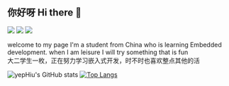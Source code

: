 ## 你好呀 Hi there 👋  
  
![](https://img.shields.io/badge/python-3.10-blueviolet)
![](https://img.shields.io/badge/stm32-f4xx-brightgreen)
![](https://img.shields.io/badge/stm32-f1xx-blue)

welcome to my page
I'm a student from China who is learning Embedded development. when I am leisure I will try something that is fun  
大二学生一枚，正在努力学习嵌入式开发，时不时也喜欢整点其他的活

![yepHiu's GitHub stats](https://github-readme-stats.vercel.app/api?username=yepHiu)
[![Top Langs](https://github-readme-stats.vercel.app/api/top-langs/?username=yepHiu&layout=compact)](https://github.com/anuraghazra/github-readme-stats)
